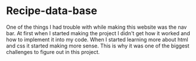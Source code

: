 # Recipe-data-base

One of the things I had trouble with while making this website was the nav bar. At first when I started making the project I didn't get how it worked and how to implement it into my code. When I started learning more about html and css it started making more sense. This is why it was one of the biggest challenges to figure out in this project.
